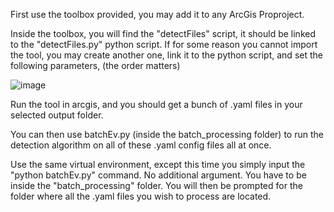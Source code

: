 First use the toolbox provided, you may add it to any ArcGis Proproject.

Inside the toolbox, you will find the "detectFiles" script, it should be linked to the "detectFiles.py" python script.
If for some reason you cannot import the tool, you may create another one, link it to the python script, and set the following parameters, (the order matters)

![image](https://user-images.githubusercontent.com/93572721/142226467-7bf06b84-4fbc-48f9-aa50-1311c6558d85.png)

Run the tool in arcgis, and you should get a bunch of .yaml files in your selected output folder.

You can then use batchEv.py (inside the batch_processing folder) to run the detection algorithm on all of these .yaml config files all at once.

Use the same virtual environment, except this time you simply input the "python batchEv.py" command. No additional argument. You have to be inside the "batch_processing" folder. You will then be prompted for the folder where all the .yaml files you wish to process are located.
